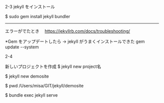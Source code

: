 2-3  jekyll をインストール

$ sudo gem install jekyll bundler

-------
エラーがでたとき　
https://jekyllrb.com/docs/troubleshooting/

*Gem をアップデートしたら -> jekyll がうまくインストールできた
gem update --system

2-4  

新しいプロジェクトを作成
$ jekyll new project名

$ jekyll new demosite 

$ pwd
/Users/misa/GIT/jekyll/demosite

$ bundle exec jekyll serve